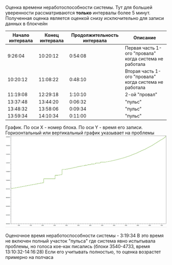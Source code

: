 Оценка времени неработоспособности системы. Тут для большей уверенности рассматриваются **только** интервалы более 5 минут.
Полученная оценка является оценкой снизу исключительно для записи данных в блокчейн

|Начало интервала   |Конец интервала  |Продолжительность интервала   |Описание|
|---|---|---|---|
|9:26:04|10:20:12|0:54:08|Первая часть 1-ого "провала" когда система не работала|
|10:20:12|11:08:22|0:48:10|Вторая часть 1-ого "провала" когда система не работала|
|11:19:08|12:29:18|1:10:10|2-ой "провал"|
|13:37:48|13:44:20|0:06:32|"пульс"|
|13:48:32|13:58:06|0:09:34|"пульс"|
|13:59:34|14:10:34|0:11:00|"пульс"|

График. По оси X - номер блока. По оси Y - время его записи. Горизонтальный или вертикальный график указывает на проблемы 
![block start time](https://github.com/AlexeiScherbakov/Voting2019/raw/master/doc/graph_block_start_time.png)

Оценочное время неработоспособности системы - 3:19:34
В это время не включен полный участок "пульса" где система явно испытывала проблемы, но голоса кое-как писались (блоки 3540-4733, время 13:10:32-14:16:28)
Если его учитывать полностью, то оценка возрастет примерно на полчаса
